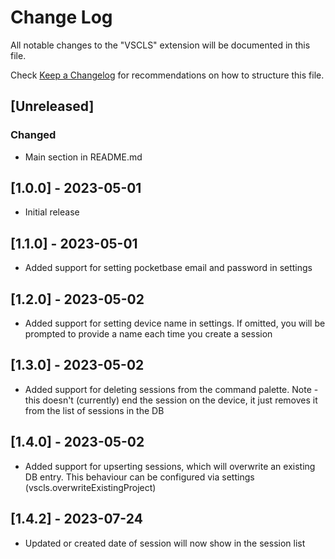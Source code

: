 # Change Log

All notable changes to the "VSCLS" extension will be documented in this file.

Check [Keep a Changelog](http://keepachangelog.com/) for recommendations on how to structure this file.

## [Unreleased]

### Changed

- Main section in README.md

## [1.0.0] - 2023-05-01

- Initial release

## [1.1.0] - 2023-05-01

- Added support for setting pocketbase email and password in settings

## [1.2.0] - 2023-05-02

- Added support for setting device name in settings. If omitted, you will be prompted to provide a name each time you create a session

## [1.3.0] - 2023-05-02

- Added support for deleting sessions from the command palette. Note - this doesn't (currently) end the session on the device, it just removes it from the list of sessions in the DB

## [1.4.0] - 2023-05-02

- Added support for upserting sessions, which will overwrite an existing DB entry. This behaviour can be configured via settings (vscls.overwriteExistingProject)


## [1.4.2] - 2023-07-24

- Updated or created date of session will now show in the session list